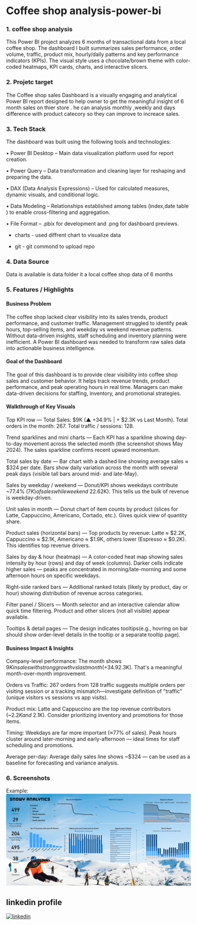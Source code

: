 # Coffee shop analysis-power-bi

### 1.	coffee shop analysis 
This Power BI project analyzes 6 months of transactional data from a local coffee shop. The dashboard I built summarizes sales performance, order volume, traffic, product mix, hourly/daily patterns and key performance indicators (KPIs). The visual style uses a chocolate/brown theme with color-coded heatmaps, KPI cards, charts, and interactive slicers.

### 2. Projetc target  

The Coffee shop sales Dashboard is a visually engaging and analytical Power BI report designed to help owner to get the meaningful insight of 6 month sales on thier store . he can analysis monthly ,weekly and days difference with product catecory so they can improve to increace sales.

### 3.	Tech Stack

The dashboard was built using the following tools and technologies:

•	Power BI Desktop – Main data visualization platform used for report creation.

•	Power Query – Data transformation and cleaning layer for reshaping and preparing the data.

•	DAX (Data Analysis Expressions) – Used for calculated measures, dynamic visuals, and conditional logic.

•	Data Modeling – Relationships established among tables (index,date table ) to enable cross-filtering and aggregation.

•	File Format – .pbix for development and .png for dashboard previews.

- charts - used diffrent chart to visualize data 

- git - git commond to upload repo


### 4.	Data Source
Data is available is data folder 
it a local coffee shop data of 6 months 


### 5.	Features / Highlights

####	Business Problem

The coffee shop lacked clear visibility into its sales trends, product performance, and customer traffic.
Management struggled to identify peak hours, top-selling items, and weekday vs weekend revenue patterns.
Without data-driven insights, staff scheduling and inventory planning were inefficient.
A Power BI dashboard was needed to transform raw sales data into actionable business intelligence.



#### Goal of the Dashboard

The goal of this dashboard is to provide clear visibility into coffee shop sales and customer behavior.
It helps track revenue trends, product performance, and peak operating hours in real time.
Managers can make data-driven decisions for staffing, inventory, and promotional strategies.

#### Walkthrough of Key Visuals
Top KPI row — Total Sales: $9K (▲ +34.9% | + $2.3K vs Last Month). Total orders in the month: 267. Total traffic / sessions: 128.

Trend sparklines and mini charts — Each KPI has a sparkline showing day-to-day movement across the selected month (the screenshot shows May 2024). The sales sparkline confirms recent upward momentum.

Total sales by date — Bar chart with a dashed line showing average sales ≈ $324 per date. Bars show daily variation across the month with several peak days (visible tall bars around mid- and late-May).

Sales by weekday / weekend — Donut/KPI shows weekdays contribute ~77.4% ($7K) of sales while weekend ~22.6% ($2K). This tells us the bulk of revenue is weekday-driven.

Unit sales in month — Donut chart of item counts by product (slices for Latte, Cappuccino, Americano, Cortado, etc.). Gives quick view of quantity share.

Product sales (horizontal bars) — Top products by revenue: Latte ≈ $2.2K, Cappuccino ≈ $2.1K, Americano ≈ $1.9K, others lower (Espresso ≈ $0.2K). This identifies top revenue drivers.

Sales by day & hour (heatmap) — A color-coded heat map showing sales intensity by hour (rows) and day of week (columns). Darker cells indicate higher sales — peaks are concentrated in morning/late-morning and some afternoon hours on specific weekdays.

Right-side ranked bars — Additional ranked totals (likely by product, day or hour) showing distribution of revenue across categories.

Filter panel / Slicers — Month selector and an interactive calendar allow quick time filtering. Product and other slicers (not all visible) appear available.

Tooltips & detail pages — The design indicates tooltips(e.g., hovring on bar should show order-level details in the tooltip or a separate tooltip page).

####	Business Impact & Insights

Company-level performance: The month shows $9K in sales with strong growth vs last month (+34.9% / +$2.3K). That's a meaningful month-over-month improvement.

Orders vs Traffic: 267 orders from 128 traffic suggests multiple orders per visiting session or a tracking mismatch—investigate definition of "traffic" (unique visitors vs sessions vs app visits).

Product mix: Latte and Cappuccino are the top revenue contributors (~$2.2K and ~$2.1K). Consider prioritizing inventory and promotions for those items.

Timing: Weekdays are far more important (≈77% of sales). Peak hours cluster around later-morning and early-afternoon — ideal times for staff scheduling and promotions.

Average per-day: Average daily sales line shows ~$324 — can be used as a baseline for forecasting and variance analysis.

### 6.	Screenshots 
Example: ![Dashboard Preview](https://github.com/the-mansi-goel/Ski-dashboard/blob/main/Snapshot%20of%20the%20Dahbaord.png)
## linkedin profile 

[![linkedin](https://www.linkedin.com/in/raghvendra-choudhary-9bb39a281)](https://www.linkedin.com/)



